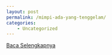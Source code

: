 ```yaml
---
layout: post
permalink: /mimpi-ada-yang-tenggelam/
categories:
    - Uncategorized
---
```


[Baca Selengkapnya](/09)